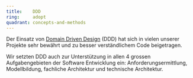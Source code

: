 ```yaml
---
title:    DDD  
ring:     adopt 
quadrant: concepts-and-methods
---
```


Der Einsatz von [Domain Driven Design][ddd] (DDD) hat sich in vielen unserer Projekte sehr bewährt und zu besser
verständlichem Code beigetragen.

Wir setzten DDD auch zur Unterstützung in allen 4 grossen Aufgabengebieten der Software Entwicklung ein:
Anforderungsermittlung, Modellbildung, fachliche Architektur und technische Architektur.

[ddd]: https://martinfowler.com/tags/domain%20driven%20design.html
